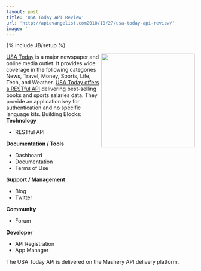 ```yaml
---
layout: post
title: 'USA Today API Review'
url: 'http://apievangelist.com2010/10/27/usa-today-api-review/'
image: ''
---
```

{% include JB/setup %}
<a href="http://www.usatoday.com/"><img src="http://www.editorsweblog.org/usatoday.gif"  width="250" align="right" /></a><a href="http://www.usatoday.com/">USA Today</a> is a major newspaper and online media outlet. It provides wide coverage in the following categories News, Travel, Money, Sports, Life, Tech, and Weather.
<a href="http://developer.usatoday.com/">USA Today offers a RESTful API</a> delivering best-selling books and sports salaries data. They provide an application key for authentication and no specific language kits. Building Blocks:
<strong>Technology</strong>
<ul >
     <li>RESTful API
     </li>
</ul><strong>Documentation / Tools</strong>
<ul >
     <li>Dashboard
     </li>
     <li>Documentation
     </li>
     <li>Terms of Use
     </li>
</ul><strong>Support / Management</strong>
<ul >
     <li>Blog
     </li>
     <li>Twitter
     </li>
</ul><strong>Community</strong>
<ul >
     <li>Forum
     </li>
</ul><strong>Developer</strong>
<ul >
     <li>API Registration
     </li>
     <li>App Manager
     </li>
</ul>The USA Today API is delivered on the Mashery API delivery platform.
